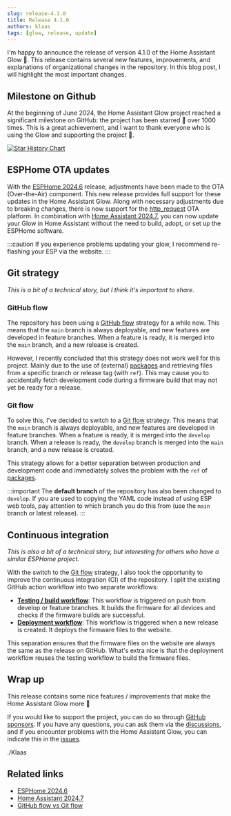 ```yaml
---
slug: release-4.1.0
title: Release 4.1.0
authors: klaas
tags: [glow, release, update]
---
```


I'm happy to announce the release of version 4.1.0 of the Home Assistant Glow 🌟. This release contains several new features, improvements, and explanations of organizational changes in the repository. In this blog post, I will highlight the most important changes.

<!-- truncate -->

## Milestone on Github

At the beginning of June 2024, the Home Assistant Glow project reached a significant milestone on GitHub: the project has been starred 🌟 over 1000 times. This is a great achievement, and I want to thank everyone who is using the Glow and supporting the project 🚀.

[![Star History Chart](https://api.star-history.com/svg?repos=klaasnicolaas/home-assistant-glow&type=Date)](https://star-history.com/#klaasnicolaas/home-assistant-glow)

## ESPHome OTA updates

With the [ESPHome 2024.6](https://esphome.io/changelog/2024.6.0.html) release, adjustments have been made to the OTA (Over-the-Air) component. This new release provides full support for these updates in the Home Assistant Glow. Along with necessary adjustments due to breaking changes, there is now support for the [http_request] OTA platform. In combination with [Home Assistant 2024.7](https://www.home-assistant.io/blog/2024/07/03/release-20247/#esphome-update-entities-for-ready-made-projects), you can now update your Glow in Home Assistant without the need to build, adopt, or set up the ESPHome software.

:::caution
If you experience problems updating your glow, I recommend re-flashing your ESP via the website.
:::

## Git strategy

_This is a bit of a technical story, but I think it's important to share._

### GitHub flow

The repository has been using a [GitHub flow][github_flow] strategy for a while now. This means that the `main` branch is always deployable, and new features are developed in feature branches. When a feature is ready, it is merged into the `main` branch, and a new release is created.

However, I recently concluded that this strategy does not work well for this project. Mainly due to the use of (external) [packages] and retrieving files from a specific branch or release tag (with `ref`). This may cause you to accidentally fetch development code during a firmware build that may not yet be ready for a release.

### Git flow

To solve this, I've decided to switch to a [Git flow][git_flow] strategy. This means that the `main` branch is always deployable, and new features are developed in feature branches. When a feature is ready, it is merged into the `develop` branch. When a release is ready, the `develop` branch is merged into the `main` branch, and a new release is created.

This strategy allows for a better separation between production and development code and immediately solves the problem with the `ref` of [packages].

:::important
The **default branch** of the repository has also been changed to `develop`. If you are used to copying the YAML code instead of using ESP web tools, pay attention to which branch you do this from (use the `main` branch or latest release).
:::

## Continuous integration

_This is also a bit of a technical story, but interesting for others who have a similar ESPHome project._

With the switch to the [Git flow][git_flow] strategy, I also took the opportunity to improve the continuous integration (CI) of the repository. I split the existing GitHub action workflow into two separate workflows:

- [**Testing / build workflow**][build_workflow]: This workflow is triggered on push from develop or feature branches. It builds the firmware for all devices and checks if the firmware builds are successful.
- [**Deployment workflow**][deploy_workflow]: This workflow is triggered when a new release is created. It deploys the firmware files to the website.

This separation ensures that the firmware files on the website are always the same as the release on GitHub. What's extra nice is that the deployment workflow reuses the testing workflow to build the firmware files.

## Wrap up

This release contains some nice features / improvements that make the Home Assistant Glow more 🌟

If you would like to support the project, you can do so through [GitHub sponsors](https://github.com/sponsors/klaasnicolaas). If you have any questions, you can ask them via the [discussions](https://github.com/klaasnicolaas/home-assistant-glow/discussions), and if you encounter problems with the Home Assistant Glow, you can indicate this in the [issues](https://github.com/klaasnicolaas/home-assistant-glow/issues).

./Klaas

## Related links

- [ESPHome 2024.6](https://esphome.io/changelog/2024.6.0.html)
- [Home Assistant 2024.7](https://www.home-assistant.io/blog/2024/07/03/release-20247/)
- [GitHub flow vs Git flow](https://www.split.io/blog/github-flow-vs-git-flow-whats-the-difference)

<!-- Links -->
[git_flow]: https://www.atlassian.com/git/tutorials/comparing-workflows/gitflow-workflow
[github_flow]: https://docs.github.com/en/get-started/using-github/github-flow
[http_request]: https://esphome.io/components/update/http_request
[packages]: https://esphome.io/guides/configuration-types#remote-git-packages
[build_workflow]: https://github.com/klaasnicolaas/home-assistant-glow/blob/develop/.github/workflows/build-firmware.yaml
[deploy_workflow]: https://github.com/klaasnicolaas/home-assistant-glow/blob/develop/.github/workflows/deploy-firmware.yaml
